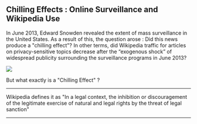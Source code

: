 ## Chilling Effects : Online Surveillance and Wikipedia Use
In June 2013, Edward Snowden revealed the extent of mass surveillance in the United States. As a result of this, the question arose : Did this news produce a "chilling effect"? In other terms, did Wikipedia traffic for articles on privacy-sensitive topics decrease after the “exogenous shock” of widespread publicity surrounding the surveillance programs in June 2013?

<img src="\images\surveillance.jpg">

But what exactly is a "Chilling Effect" ?

---

Wikipedia defines it as "In a legal context, the inhibition or discouragement of the legitimate exercise of natural and legal rights by the threat of legal sanction"

---

